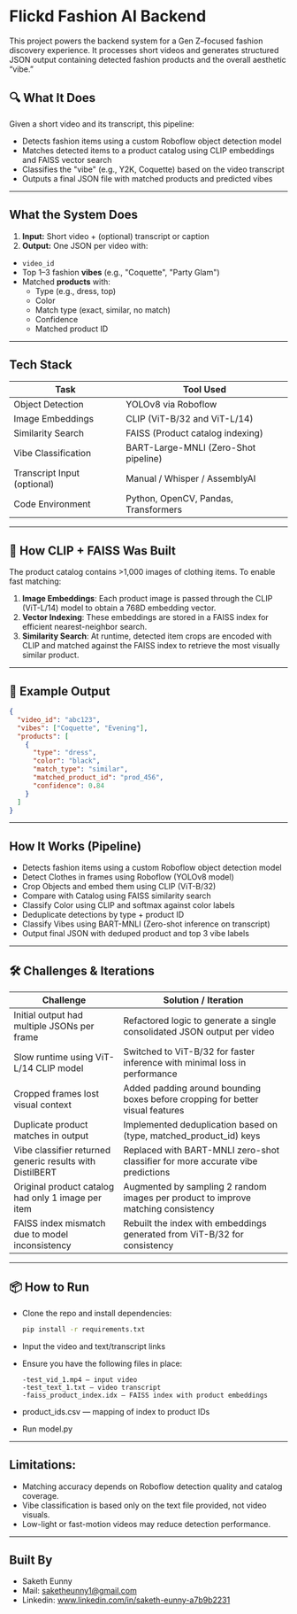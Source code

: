 # Flickd Fashion AI Backend

This project powers the backend system for a Gen Z–focused fashion discovery experience. It processes short videos and generates structured JSON output containing detected fashion products and the overall aesthetic “vibe.”

## 🔍 What It Does

Given a short video and its transcript, this pipeline:
- Detects fashion items using a custom Roboflow object detection model
- Matches detected items to a product catalog using CLIP embeddings and FAISS vector search
- Classifies the "vibe" (e.g., Y2K, Coquette) based on the video transcript
- Outputs a final JSON file with matched products and predicted vibes

---


## What the System Does

1. **Input:** Short video + (optional) transcript or caption  
2. **Output:** One JSON per video with:
- `video_id`
- Top 1–3 fashion **vibes** (e.g., "Coquette", "Party Glam")
- Matched **products** with:
  - Type (e.g., dress, top)
  - Color
  - Match type (exact, similar, no match)
  - Confidence
  - Matched product ID


---

## Tech Stack

| Task                     | Tool Used                            |
|--------------------------|---------------------------------------|
| Object Detection         | YOLOv8 via Roboflow                   |
| Image Embeddings         | CLIP (ViT-B/32 and ViT-L/14)          |
| Similarity Search        | FAISS (Product catalog indexing)      |
| Vibe Classification      | BART-Large-MNLI (Zero-Shot pipeline)  |
| Transcript Input (optional) | Manual / Whisper / AssemblyAI     |
| Code Environment         | Python, OpenCV, Pandas, Transformers  |

---

## 🧠 How CLIP + FAISS Was Built

The product catalog contains >1,000 images of clothing items. To enable fast matching:

1. **Image Embeddings**: Each product image is passed through the CLIP (ViT-L/14) model to obtain a 768D embedding vector.
2. **Vector Indexing**: These embeddings are stored in a FAISS index for efficient nearest-neighbor search.
3. **Similarity Search**: At runtime, detected item crops are encoded with CLIP and matched against the FAISS index to retrieve the most visually similar product.

---
## 🧪 Example Output

```json
{
  "video_id": "abc123",
  "vibes": ["Coquette", "Evening"],
  "products": [
    {
      "type": "dress",
      "color": "black",
      "match_type": "similar",
      "matched_product_id": "prod_456",
      "confidence": 0.84
    }
  ]
}
```
---
 ## How It Works (Pipeline)
 
- Detects fashion items using a custom Roboflow object detection model
- Detect Clothes in frames using Roboflow (YOLOv8 model)
- Crop Objects and embed them using CLIP (ViT-B/32)
- Compare with Catalog using FAISS similarity search
- Classify Color using CLIP and softmax against color labels
- Deduplicate detections by type + product ID
- Classify Vibes using BART-MNLI (Zero-shot inference on transcript)
- Output final JSON with deduped product and top 3 vibe labels


---
## 🛠 Challenges & Iterations

| Challenge                                                               | Solution / Iteration                                                                 |
|------------------------------------------------------------------------|--------------------------------------------------------------------------------------|
| Initial output had multiple JSONs per frame                            | Refactored logic to generate a single consolidated JSON output per video            |
| Slow runtime using ViT-L/14 CLIP model                                 | Switched to ViT-B/32 for faster inference with minimal loss in performance          |
| Cropped frames lost visual context                                     | Added padding around bounding boxes before cropping for better visual features      |
| Duplicate product matches in output                                    | Implemented deduplication based on (type, matched_product_id) keys                  |
| Vibe classifier returned generic results with DistilBERT               | Replaced with BART-MNLI zero-shot classifier for more accurate vibe predictions     |
| Original product catalog had only 1 image per item                     | Augmented by sampling 2 random images per product to improve matching consistency   |
| FAISS index mismatch due to model inconsistency                        | Rebuilt the index with embeddings generated from ViT-B/32 for consistency           |
---
## 📦 How to Run

- Clone the repo and install dependencies:
   ```bash
   pip install -r requirements.txt
   ```
- Input the video and text/transcript links
- Ensure you have the following files in place:

      -test_vid_1.mp4 — input video
      -test_text_1.txt — video transcript
      -faiss_product_index.idx — FAISS index with product embeddings

- product_ids.csv — mapping of index to product IDs

- Run model.py
---
## Limitations:
- Matching accuracy depends on Roboflow detection quality and catalog coverage.
- Vibe classification is based only on the text file provided, not video visuals.
- Low-light or fast-motion videos may reduce detection performance.
---

## Built By
- Saketh Eunny
- Mail: saketheunny1@gmail.com
- Linkedin: www.linkedin.com/in/saketh-eunny-a7b9b2231
